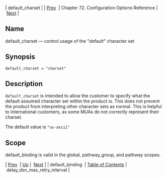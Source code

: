 | default_charset |
| [Prev](conf.ref.default_binding)  | Chapter 72. Configuration Options Reference |  [Next](conf.ref.delay_dsn_max_retry_interval) |

<a name="conf.ref.default_charset"></a>
## Name

default_charset — control usage of the "default" character set

## Synopsis

`default_charset = "charset"`

<a name="idp24195184"></a>
## Description

`default_charset` is intended to allow the customer to specify what the default assumed character set within the product is. This does not prevent the product from interpreting other character sets as normal. This is helpful to international customers, as some MUAs do not correctly represent their charset.

The default value is `"us-ascii"`

<a name="idp24198640"></a>
## Scope

default_binding is valid in the global, pathway_group, and pathway scopes.

| [Prev](conf.ref.default_binding)  | [Up](config.options.ref) |  [Next](conf.ref.delay_dsn_max_retry_interval) |
| default_binding  | [Table of Contents](index) |  delay_dsn_max_retry_interval |

